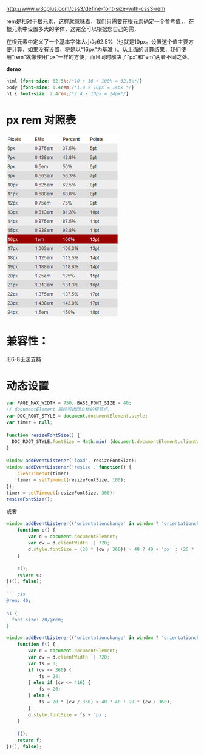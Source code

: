 http://www.w3cplus.com/css3/define-font-size-with-css3-rem

rem是相对于根元素<html>，这样就意味着，我们只需要在根元素确定一个参考值，，在根元素中设置多大的字体，这完全可以根据您自己的需，

在根元素<html>中定义了一个基本字体大小为62.5%（也就是10px。设置这个值主要方便计算，如果没有设置，将是以“16px”为基准 ）。从上面的计算结果，我们使用“rem”就像使用“px”一样的方便，而且同时解决了“px”和“em”两者不同之处。

**demo**

``` css
html {font-size: 62.5%;/*10 ÷ 16 × 100% = 62.5%*/}
body {font-size: 1.4rem;/*1.4 × 10px = 14px */}
h1 { font-size: 2.4rem;/*2.4 × 10px = 24px*/}
```

# px rem 对照表

![em](./emTable.png)

# 兼容性：

IE6-8无法支持

# 动态设置

``` js
var PAGE_MAX_WIDTH = 750, BASE_FONT_SIZE = 40;
// documentElement 属性可返回文档的根节点。
var DOC_ROOT_STYLE = document.documentElement.style;
var timer = null;

function resizeFontSize() {
  DOC_ROOT_STYLE.fontSize = Math.min( (document.documentElement.clientWidth) / PAGE_MAX_WIDTH * BASE_FONT_SIZE, BASE_FONT_SIZE) + 'px';
}

window.addEventListener('load', resizeFontSize);
window.addEventListener('resize', function() {
    clearTimeout(timer);
    timer = setTimeout(resizeFontSize, 100);
});
timer = setTimeout(resizeFontSize, 300);
resizeFontSize();
```

或者

``` js
window.addEventListener(('orientationchange' in window ? 'orientationchange' : 'resize'), (function () {
    function c() {
        var d = document.documentElement;
        var cw = d.clientWidth || 720;
        d.style.fontSize = (20 * (cw / 360)) > 40 ? 40 + 'px' : (20 * (cw / 360)) + 'px';
    }

    c();
    return c;
})(), false);

``` css
@rem: 40;

h1 {
  font-size: 20/@rem;
}
```


``` js
window.addEventListener(('orientationchange' in window ? 'orientationchange' : 'resize'), (function () {
    function f() {
        var d = document.documentElement;
        var cw = d.clientWidth || 720;
        var fs = 0;
        if (cw <= 360) {
            fs = 24;
        } else if (cw <= 416) {
            fs = 26;
        } else {
            fs = 20 * (cw / 360) > 40 ? 40 : 20 * (cw / 360);
        }
        d.style.fontSize = fs + 'px';
    }

    f();
    return f;
})(), false);
```